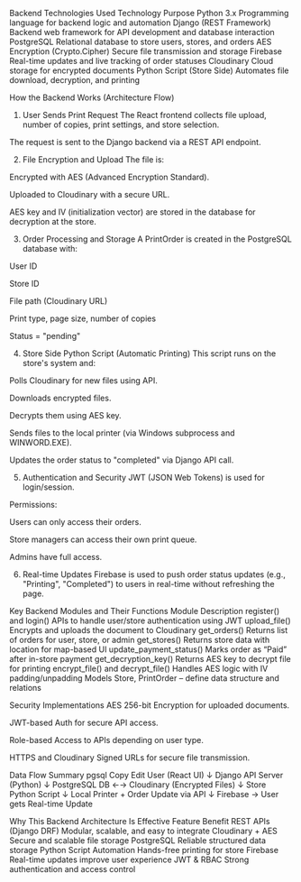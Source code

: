 Backend Technologies Used
Technology	Purpose
Python 3.x	Programming language for backend logic and automation
Django (REST Framework)	Backend web framework for API development and database interaction
PostgreSQL	Relational database to store users, stores, and orders
AES Encryption (Crypto.Cipher)	Secure file transmission and storage
Firebase	Real-time updates and live tracking of order statuses
Cloudinary	Cloud storage for encrypted documents
Python Script (Store Side)	Automates file download, decryption, and printing

How the Backend Works (Architecture Flow)
1. User Sends Print Request
The React frontend collects file upload, number of copies, print settings, and store selection.

The request is sent to the Django backend via a REST API endpoint.

2. File Encryption and Upload
The file is:

Encrypted with AES (Advanced Encryption Standard).

Uploaded to Cloudinary with a secure URL.

AES key and IV (initialization vector) are stored in the database for decryption at the store.

3. Order Processing and Storage
A PrintOrder is created in the PostgreSQL database with:

User ID

Store ID

File path (Cloudinary URL)

Print type, page size, number of copies

Status = "pending"

4. Store Side Python Script (Automatic Printing)
This script runs on the store's system and:

Polls Cloudinary for new files using API.

Downloads encrypted files.

Decrypts them using AES key.

Sends files to the local printer (via Windows subprocess and WINWORD.EXE).

Updates the order status to "completed" via Django API call.

5. Authentication and Security
JWT (JSON Web Tokens) is used for login/session.

Permissions:

Users can only access their orders.

Store managers can access their own print queue.

Admins have full access.

6. Real-time Updates
Firebase is used to push order status updates (e.g., "Printing", "Completed") to users in real-time without refreshing the page.

 Key Backend Modules and Their Functions
Module	Description
register() and login()	APIs to handle user/store authentication using JWT
upload_file()	Encrypts and uploads the document to Cloudinary
get_orders()	Returns list of orders for user, store, or admin
get_stores()	Returns store data with location for map-based UI
update_payment_status()	Marks order as “Paid” after in-store payment
get_decryption_key()	Returns AES key to decrypt file for printing
encrypt_file() and decrypt_file()	Handles AES logic with IV padding/unpadding
Models	Store, PrintOrder – define data structure and relations

Security Implementations
AES 256-bit Encryption for uploaded documents.

JWT-based Auth for secure API access.

Role-based Access to APIs depending on user type.

HTTPS and Cloudinary Signed URLs for secure file transmission.

Data Flow Summary
pgsql
Copy
Edit
User (React UI)
     ↓
Django API Server (Python)
     ↓
PostgreSQL DB ←→ Cloudinary (Encrypted Files)
     ↓
Store Python Script
     ↓
Local Printer + Order Update via API
     ↓
Firebase → User gets Real-time Update

Why This Backend Architecture Is Effective
Feature	Benefit
REST APIs (Django DRF)	Modular, scalable, and easy to integrate
Cloudinary + AES	Secure and scalable file storage
PostgreSQL	Reliable structured data storage
Python Script Automation	Hands-free printing for store
Firebase	Real-time updates improve user experience
JWT & RBAC	Strong authentication and access control
